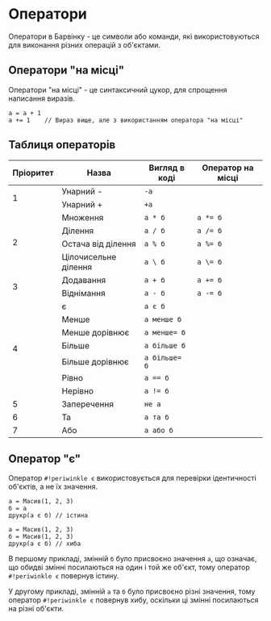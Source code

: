 # Оператори

Оператори в Барвінку - це символи або команди, які використовуються для виконання різних операцій з об'єктами.

## Оператори "на місці"

Оператори "на місці" - це синтаксичний цукор, для спрощення написання виразів.

``` periwinkle linenums="0"
а = а + 1
а += 1    // Вираз вище, але з використанням оператора "на місці"
```

## Таблиця операторів

<!-- | Пріоритет | Назва                | Вигляд в коді | Оператор на місці |
| --------- | -------------------- | ------------- | ----------------- |
|1          | Унарний -            | `-а`          |                   |
|           | Унарний +            | `+а`          |                   |
|2          | Множення             | `а * б`       | `а *= б`          |
|           | Ділення              | `а / б`       | `а /= б`          |
|           | Остача від ділення   | `а % б`       | `а %= б`          |
|           | Цілочисельне ділення | `а \ б`       | `а \= б`          |
|3          | Додавання            | `а + б`       | `а += б`          |
|           | Віднімання           | `а - б`       | `а -= б`          |
|4          | Менше                | `а менше б`   |                   |
|           | є                    | `а є б`       |                   |
|           | Менше дорівнює       | `а менше= б`  |                   |
|           | Більше               | `а більше б`  |                   |
|           | Більше дорівнює      | `а більше= б` |                   |
|           | Рівно                | `а == б`      |                   |
|           | Нерівно              | `а != б`      |                   |
|5          | Заперечення          | `не а`        |                   |
|6          | Та                   | `а та б`      |                   |
|7          | Або                  | `а або б`     |                   | -->


<table>
<thead>
<tr>
<th>Пріоритет</th>
<th>Назва</th>
<th>Вигляд в коді</th>
<th>Оператор на місці</th>
</tr>
</thead>
<tbody>
<tr>
<td rowspan="2" style="border-right: 1px solid var(--md-typeset-table-color)">1</td>
<td>Унарний -</td>
<td><code>-а</code></td>
<td></td>
</tr>
<tr>
<td>Унарний +</td>
<td><code>+а</code></td>
<td></td>
</tr>
<tr>
<td rowspan="4" style="border-right: 1px solid var(--md-typeset-table-color)">2</td>
<td>Множення</td>
<td><code>а * б</code></td>
<td><code>а *= б</code></td>
</tr>
<tr>
<td>Ділення</td>
<td><code>а / б</code></td>
<td><code>а /= б</code></td>
</tr>
<tr>
<td>Остача від ділення</td>
<td><code>а % б</code></td>
<td><code>а %= б</code></td>
</tr>
<tr>
<td>Цілочисельне ділення</td>
<td><code>а \ б</code></td>
<td><code>а \= б</code></td>
</tr>
<tr>
<td rowspan="2" style="border-right: 1px solid var(--md-typeset-table-color)">3</td>
<td>Додавання</td>
<td><code>а + б</code></td>
<td><code>а += б</code></td>
</tr>
<tr>
<td>Віднімання</td>
<td><code>а - б</code></td>
<td><code>а -= б</code></td>
</tr>
<tr>
<td rowspan="7" style="border-right: 1px solid var(--md-typeset-table-color)">4</td>
<td>є</td>
<td><code>а є б</code></td>
<td></td>
</tr>
<td>Менше</td>
<td><code>а менше б</code></td>
<td></td>
</tr>
<tr>
<td>Менше дорівнює</td>
<td><code>а менше= б</code></td>
<td></td>
</tr>
<tr>
<td>Більше</td>
<td><code>а більше б</code></td>
<td></td>
</tr>
<tr>
<td>Більше дорівнює</td>
<td><code>а більше= б</code></td>
<td></td>
</tr>
<tr>
<td>Рівно</td>
<td><code>а == б</code></td>
<td></td>
</tr>
<tr>
<td>Нерівно</td>
<td><code>а != б</code></td>
<td></td>
</tr>
<tr>
<td style="border-right: 1px solid var(--md-typeset-table-color)">5</td>
<td>Заперечення</td>
<td><code>не а</code></td>
<td></td>
</tr>
<tr>
<td style="border-right: 1px solid var(--md-typeset-table-color)">6</td>
<td>Та</td>
<td><code>а та б</code></td>
<td></td>
</tr>
<tr>
<td style="border-right: 1px solid var(--md-typeset-table-color)">7</td>
<td>Або</td>
<td><code>а або б</code></td>
<td></td>
</tr>
</tbody>
</table>


## Оператор "є"

Оператор `#!periwinkle є` використовується для перевірки ідентичності об'єктів, а не їх значення.

``` periwinkle linenums="0" title="1 випадок"
а = Масив(1, 2, 3)
б = а
друкр(а є б) // істина
```

``` periwinkle linenums="0" title="2 випадок"
а = Масив(1, 2, 3)
б = Масив(1, 2, 3)
друкр(а є б) // хиба
```

В першому прикладі, змінній `б` було присвоєно значення `а`, що означає, що обидві змінні посилаються на один і той же об'єкт, тому оператор `#!periwinkle є` повернув істину.

У другому прикладі, змінній `а` та `б` було присвоєно різні значення, тому оператор `#!periwinkle є` повернув хибу, оскільки ці змінні посилаються на різні об'єкти.

